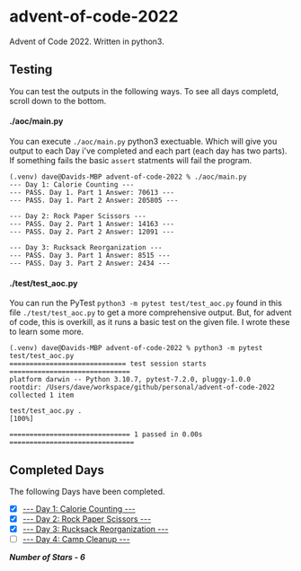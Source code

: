 # advent-of-code-2022
Advent of Code 2022. Written in python3.

## Testing
You can test the outputs in the following ways. To see all days completd, scroll down to the bottom.

#### ./aoc/main.py
You can execute `./aoc/main.py` python3 exectuable. Which will give you output to each Day i've completed and each part (each day has two parts). If something fails the basic `assert` statments will fail the program.

```
(.venv) dave@Davids-MBP advent-of-code-2022 % ./aoc/main.py
--- Day 1: Calorie Counting ---
--- PASS. Day 1. Part 1 Answer: 70613 ---
--- PASS. Day 1. Part 2 Answer: 205805 ---

--- Day 2: Rock Paper Scissors ---
--- PASS. Day 2. Part 1 Answer: 14163 ---
--- PASS. Day 2. Part 2 Answer: 12091 ---

--- Day 3: Rucksack Reorganization ---
--- PASS. Day 3. Part 1 Answer: 8515 ---
--- PASS. Day 3. Part 2 Answer: 2434 ---
```

#### ./test/test_aoc.py
You can run the PyTest `python3 -m pytest test/test_aoc.py` found in this file `./test/test_aoc.py` to get a more comprehensive output. But, for advent of code, this is overkill, as it runs a basic test on the given file. I wrote these to learn some more.

```
(.venv) dave@Davids-MBP advent-of-code-2022 % python3 -m pytest test/test_aoc.py
============================= test session starts ==============================
platform darwin -- Python 3.10.7, pytest-7.2.0, pluggy-1.0.0
rootdir: /Users/dave/workspace/github/personal/advent-of-code-2022
collected 1 item                                                               

test/test_aoc.py .                                                       [100%]

============================== 1 passed in 0.00s ===============================

```

## Completed Days
The following Days have been completed.

- [x] [--- Day 1: Calorie Counting ---](https://adventofcode.com/2022/day/1)
- [x] [--- Day 2: Rock Paper Scissors ---](https://adventofcode.com/2022/day/2)
- [x] [--- Day 3: Rucksack Reorganization ---](https://adventofcode.com/2022/day/3)
- [ ] [--- Day 4: Camp Cleanup ---](https://adventofcode.com/2022/day/4)

***Number of Stars - 6***
